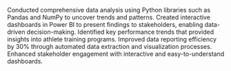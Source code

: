  Conducted comprehensive data analysis using Python libraries such as Pandas and NumPy to uncover trends and 
patterns.
  Created interactive dashboards in Power BI to present findings to stakeholders, enabling data-driven decision-making.
 Identified key performance trends that provided insights into athlete training programs.
 Improved data reporting efficiency by 30% through automated data extraction and visualization processes.
 Enhanced stakeholder engagement with interactive and easy-to-understand dashboards.
